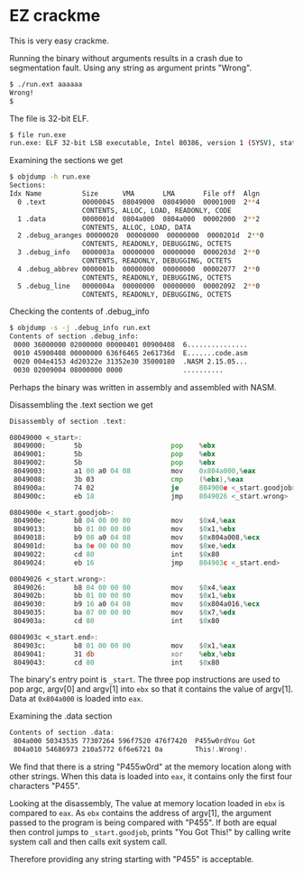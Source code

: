 EZ crackme
==========

This is very easy crackme.

Running the binary without arguments results in a crash due to segmentation fault. Using any string as argument prints "Wrong".

```bash
$ ./run.ext aaaaaa
Wrong!
$
```

The file is 32-bit ELF.

```bash
$ file run.exe
run.exe: ELF 32-bit LSB executable, Intel 80386, version 1 (SYSV), statically linked, with debug_info, not stripped
```

Examining the sections we get

```bash
$ objdump -h run.exe
Sections:
Idx Name          Size      VMA       LMA       File off  Algn
  0 .text         00000045  08049000  08049000  00001000  2**4
                  CONTENTS, ALLOC, LOAD, READONLY, CODE
  1 .data         0000001d  0804a000  0804a000  00002000  2**2
                  CONTENTS, ALLOC, LOAD, DATA
  2 .debug_aranges 00000020  00000000  00000000  0000201d  2**0
                  CONTENTS, READONLY, DEBUGGING, OCTETS
  3 .debug_info   0000003a  00000000  00000000  0000203d  2**0
                  CONTENTS, READONLY, DEBUGGING, OCTETS
  4 .debug_abbrev 0000001b  00000000  00000000  00002077  2**0
                  CONTENTS, READONLY, DEBUGGING, OCTETS
  5 .debug_line   0000004a  00000000  00000000  00002092  2**0
                  CONTENTS, READONLY, DEBUGGING, OCTETS
```

Checking the contents of .debug_info

```bash
$ objdump -s -j .debug_info run.ext
Contents of section .debug_info:
 0000 36000000 02000000 00000401 00900408  6...............
 0010 45900408 00000000 636f6465 2e61736d  E.......code.asm
 0020 004e4153 4d20322e 31352e30 35000180  .NASM 2.15.05...
 0030 02009004 08000000 0000               ..........
```

Perhaps the binary was written in assembly and assembled with NASM.

Disassembling the .text section we get

```asm
Disassembly of section .text:

08049000 <_start>:
 8049000:       5b                      pop    %ebx
 8049001:       5b                      pop    %ebx
 8049002:       5b                      pop    %ebx
 8049003:       a1 00 a0 04 08          mov    0x804a000,%eax
 8049008:       3b 03                   cmp    (%ebx),%eax
 804900a:       74 02                   je     804900e <_start.goodjob>
 804900c:       eb 18                   jmp    8049026 <_start.wrong>

0804900e <_start.goodjob>:
 804900e:       b8 04 00 00 00          mov    $0x4,%eax
 8049013:       bb 01 00 00 00          mov    $0x1,%ebx
 8049018:       b9 08 a0 04 08          mov    $0x804a008,%ecx
 804901d:       ba 0e 00 00 00          mov    $0xe,%edx
 8049022:       cd 80                   int    $0x80
 8049024:       eb 16                   jmp    804903c <_start.end>

08049026 <_start.wrong>:
 8049026:       b8 04 00 00 00          mov    $0x4,%eax
 804902b:       bb 01 00 00 00          mov    $0x1,%ebx
 8049030:       b9 16 a0 04 08          mov    $0x804a016,%ecx
 8049035:       ba 07 00 00 00          mov    $0x7,%edx
 804903a:       cd 80                   int    $0x80

0804903c <_start.end>:
 804903c:       b8 01 00 00 00          mov    $0x1,%eax
 8049041:       31 db                   xor    %ebx,%ebx
 8049043:       cd 80                   int    $0x80
```

The binary's entry point is `_start`. The three pop instructions are used to pop argc, argv[0] and argv[1] into `ebx` so that it contains the value of argv[1]. Data at `0x804a000` is loaded into `eax`.

Examining the .data section

```asm
Contents of section .data:
 804a000 50343535 77307264 596f7520 476f7420  P455w0rdYou Got
 804a010 54686973 210a5772 6f6e6721 0a        This!.Wrong!.
```

We find that there is a string "P455w0rd" at the memory location along with other strings. When this data is loaded into `eax`, it contains only the first four characters "P455".

Looking at the disassembly, The value at memory location loaded in `ebx` is compared to `eax`. As `ebx` contains the address of argv[1], the argument passed to the program is being compared with "P455". If both are equal then control jumps to `_start.goodjob`, prints "You Got This!" by calling write system call and then calls exit system call.

Therefore providing any string starting with "P455" is acceptable.
